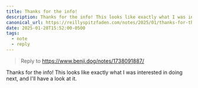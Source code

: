 ```yaml
---
title: Thanks for the info!
description: Thanks for the info! This looks like exactly what I was interested in…
canonical_url: https://reillyspitzfaden.com/notes/2025/01/thanks-for-the-info/
date: 2025-01-28T15:52:00-0500
tags:
  - note
  - reply
---
```


> Reply to <a class="bare-link-wrap u-in-reply-to" href="https://www.benji.dog/notes/1738091887/">https://www.benji.dog/notes/1738091887/</a>

Thanks for the info! This looks like exactly what I was interested in doing next, and I'll have a look at it.